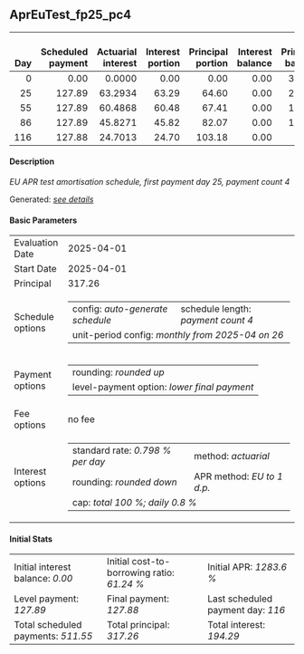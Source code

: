 <h2>AprEuTest_fp25_pc4</h2>
<table>
    <thead style="vertical-align: bottom;">
        <th style="text-align: right;">Day</th>
        <th style="text-align: right;">Scheduled payment</th>
        <th style="text-align: right;">Actuarial interest</th>
        <th style="text-align: right;">Interest portion</th>
        <th style="text-align: right;">Principal portion</th>
        <th style="text-align: right;">Interest balance</th>
        <th style="text-align: right;">Principal balance</th>
        <th style="text-align: right;">Total actuarial interest</th>
        <th style="text-align: right;">Total interest</th>
        <th style="text-align: right;">Total principal</th>
    </thead>
    <tr style="text-align: right;">
        <td class="ci00">0</td>
        <td class="ci01" style="white-space: nowrap;">0.00</td>
        <td class="ci02">0.0000</td>
        <td class="ci03">0.00</td>
        <td class="ci04">0.00</td>
        <td class="ci05">0.00</td>
        <td class="ci06">317.26</td>
        <td class="ci07">0.0000</td>
        <td class="ci08">0.00</td>
        <td class="ci09">0.00</td>
    </tr>
    <tr style="text-align: right;">
        <td class="ci00">25</td>
        <td class="ci01" style="white-space: nowrap;">127.89</td>
        <td class="ci02">63.2934</td>
        <td class="ci03">63.29</td>
        <td class="ci04">64.60</td>
        <td class="ci05">0.00</td>
        <td class="ci06">252.66</td>
        <td class="ci07">63.2934</td>
        <td class="ci08">63.29</td>
        <td class="ci09">64.60</td>
    </tr>
    <tr style="text-align: right;">
        <td class="ci00">55</td>
        <td class="ci01" style="white-space: nowrap;">127.89</td>
        <td class="ci02">60.4868</td>
        <td class="ci03">60.48</td>
        <td class="ci04">67.41</td>
        <td class="ci05">0.00</td>
        <td class="ci06">185.25</td>
        <td class="ci07">123.7802</td>
        <td class="ci08">123.77</td>
        <td class="ci09">132.01</td>
    </tr>
    <tr style="text-align: right;">
        <td class="ci00">86</td>
        <td class="ci01" style="white-space: nowrap;">127.89</td>
        <td class="ci02">45.8271</td>
        <td class="ci03">45.82</td>
        <td class="ci04">82.07</td>
        <td class="ci05">0.00</td>
        <td class="ci06">103.18</td>
        <td class="ci07">169.6073</td>
        <td class="ci08">169.59</td>
        <td class="ci09">214.08</td>
    </tr>
    <tr style="text-align: right;">
        <td class="ci00">116</td>
        <td class="ci01" style="white-space: nowrap;">127.88</td>
        <td class="ci02">24.7013</td>
        <td class="ci03">24.70</td>
        <td class="ci04">103.18</td>
        <td class="ci05">0.00</td>
        <td class="ci06">0.00</td>
        <td class="ci07">194.3086</td>
        <td class="ci08">194.29</td>
        <td class="ci09">317.26</td>
    </tr>
</table>
<h4>Description</h4>
<p><i>EU APR test amortisation schedule, first payment day 25, payment count 4</i></p>
<p>Generated: <i><a href="../GeneratedDate.html">see details</a></i></p>
<h4>Basic Parameters</h4>
<table>
    <tr>
        <td>Evaluation Date</td>
        <td>2025-04-01</td>
    </tr>
    <tr>
        <td>Start Date</td>
        <td>2025-04-01</td>
    </tr>
    <tr>
        <td>Principal</td>
        <td>317.26</td>
    </tr>
    <tr>
        <td>Schedule options</td>
        <td>
            <table>
                <tr>
                    <td>config: <i>auto-generate schedule</i></td>
                    <td>schedule length: <i><i>payment count</i> 4</i></td>
                </tr>
                <tr>
                    <td colspan="2" style="white-space: nowrap;">unit-period config: <i>monthly from 2025-04 on 26</i></td>
                </tr>
            </table>
        </td>
    </tr>
    <tr>
        <td>Payment options</td>
        <td>
            <table>
                <tr>
                    <td>rounding: <i>rounded up</i></td>
                </tr>
                <tr>
                    <td>level-payment option: <i>lower&nbsp;final&nbsp;payment</i></td>
                </tr>
            </table>
        </td>
    </tr>
    <tr>
        <td>Fee options</td>
        <td>no fee
        </td>
    </tr>
    <tr>
        <td>Interest options</td>
        <td>
            <table>
                <tr>
                    <td>standard rate: <i>0.798 % per day</i></td>
                    <td>method: <i>actuarial</i></td>
                </tr>
                <tr>
                    <td>rounding: <i>rounded down</i></td>
                    <td>APR method: <i>EU to 1 d.p.</i></td>
                </tr>
                <tr>
                    <td colspan="2">cap: <i>total 100 %; daily 0.8 %</td>
                </tr>
            </table>
        </td>
    </tr>
</table>
<h4>Initial Stats</h4>
<table>
    <tr>
        <td>Initial interest balance: <i>0.00</i></td>
        <td>Initial cost-to-borrowing ratio: <i>61.24 %</i></td>
        <td>Initial APR: <i>1283.6 %</i></td>
    </tr>
    <tr>
        <td>Level payment: <i>127.89</i></td>
        <td>Final payment: <i>127.88</i></td>
        <td>Last scheduled payment day: <i>116</i></td>
    </tr>
    <tr>
        <td>Total scheduled payments: <i>511.55</i></td>
        <td>Total principal: <i>317.26</i></td>
        <td>Total interest: <i>194.29</i></td>
    </tr>
</table>
